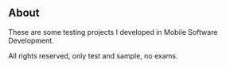 ## About
These are some testing projects I developed in Mobile Software Development.

All rights reserved, only test and sample, no exams.